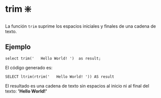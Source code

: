 ﻿---
SidebarGroup: "Funciones de texto"
Autogenerated: true
---

# trim ❇️

La función `trim` suprime los espacios iniciales y finales de una cadena de texto.

## Ejemplo

```
select trim('   Hello World! ')  as result;
```

El código generado es:

```
SELECT ltrim(rtrim('   Hello World! ')) AS result
```

El resultado es una cadena de texto sin espacios al inicio ni al final del texto: **'Hello World!'**

